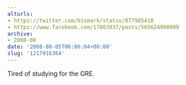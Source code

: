 ```yaml
---
alturls:
- https://twitter.com/bismark/status/877985410
- https://www.facebook.com/17803937/posts/565624990999
archive:
- 2008-08
date: '2008-08-05T06:06:04+00:00'
slug: '1217916364'
---
```


Tired of studying for the GRE.

